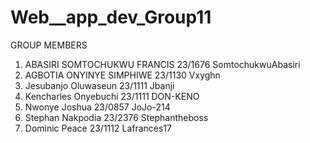 # Web__app_dev_Group11


GROUP MEMBERS


1. ABASIRI SOMTOCHUKWU FRANCIS 23/1676  SomtochukwuAbasiri
2. AGBOTIA ONYINYE SIMPHIWE 23/1130 Vxyghn
3. Jesubanjo Oluwaseun 23/1111  Jbanji
4. Kencharles Onyebuchi 23/1111  DON-KENO
5. Nwonye Joshua 23/0857  JoJo-214
6. Stephan Nakpodia 23/2376  Stephantheboss
7. Dominic Peace 23/1112  Lafrances17
